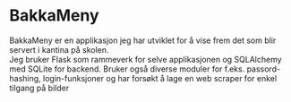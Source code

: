 # BakkaMeny

BakkaMeny er en applikasjon jeg har utviklet for å vise frem det som blir servert i kantina på skolen. <br>
Jeg bruker Flask som rammeverk for selve applikasjonen og SQLAlchemy med SQLite for backend.
Bruker også diverse moduler for f.eks. passord-hashing, login-funksjoner og har forsøkt å lage en web scraper for enkel tilgang på bilder
